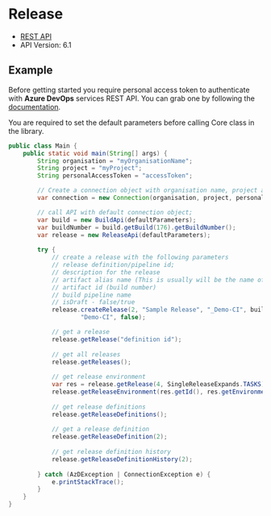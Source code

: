 # Release

- [REST API](https://docs.microsoft.com/en-us/rest/api/azure/devops/release/?view=azure-devops-rest-6.1)
- API Version: 6.1

## Example

Before getting started you require personal access token to authenticate with **Azure DevOps** services REST API.
You can grab one by following the [documentation](https://docs.microsoft.com/en-us/azure/devops/organizations/accounts/use-personal-access-tokens-to-authenticate?WT.mc_id=docs-github-dbrown&view=azure-devops&tabs=preview-page).

You are required to set the default parameters before calling Core class in the library.

```java
public class Main {
    public static void main(String[] args) {
        String organisation = "myOrganisationName";
        String project = "myProject";
        String personalAccessToken = "accessToken";

        // Create a connection object with organisation name, project and personal access token.
        var connection = new Connection(organisation, project, personalAccessToken);

        // call API with default connection object;
        var build = new BuildApi(defaultParameters);
        var buildNumber = build.getBuild(176).getBuildNumber();
        var release = new ReleaseApi(defaultParameters);
        
        try {
            // create a release with the following parameters
            // release definition/pipeline id;
            // description for the release
            // artifact alias name (This is usually will be the name of build pipeline name prefixed with _)
            // artifact id (build number)
            // build pipeline name
            // isDraft - false/true
            release.createRelease(2, "Sample Release", "_Demo-CI", buildNumber,
                    "Demo-CI", false);

            // get a release
            release.getRelease("definition id");
            
            // get all releases
            release.getReleases();
            
            // get release environment
            var res = release.getRelease(4, SingleReleaseExpands.TASKS);
            release.getReleaseEnvironment(res.getId(), res.getEnvironments().stream().findFirst().get().getId());
            
            // get release definitions
            release.getReleaseDefinitions();
            
            // get a release definition
            release.getReleaseDefinition(2);
            
            // get release definition history
            release.getReleaseDefinitionHistory(2);
            
        } catch (AzDException | ConnectionException e) {
            e.printStackTrace();
        }
    }
}
```